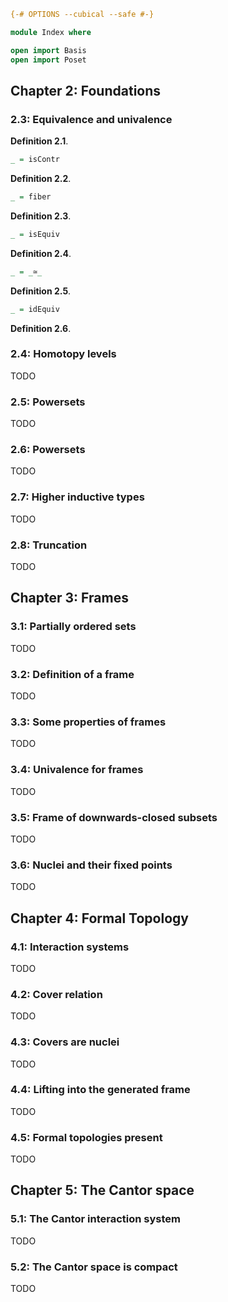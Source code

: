 ```agda
{-# OPTIONS --cubical --safe #-}

module Index where

open import Basis
open import Poset
```

## Chapter 2: Foundations

### 2.3: Equivalence and univalence

**Definition 2.1**.

```agda
_ = isContr
```

**Definition 2.2**.

```agda
_ = fiber
```

**Definition 2.3**.

```agda
_ = isEquiv
```

**Definition 2.4**.

```agda
_ = _≃_
```

**Definition 2.5**.

```agda
_ = idEquiv
```

**Definition 2.6**.

### 2.4: Homotopy levels

TODO

### 2.5: Powersets

TODO

### 2.6: Powersets

TODO

### 2.7: Higher inductive types

TODO

### 2.8: Truncation

TODO

## Chapter 3: Frames

### 3.1: Partially ordered sets

TODO

### 3.2: Definition of a frame

TODO

### 3.3: Some properties of frames

TODO

### 3.4: Univalence for frames

TODO

### 3.5: Frame of downwards-closed subsets

TODO

### 3.6: Nuclei and their fixed points

TODO

## Chapter 4: Formal Topology

### 4.1: Interaction systems

TODO

### 4.2: Cover relation

TODO

### 4.3: Covers are nuclei

TODO

### 4.4: Lifting into the generated frame

TODO

### 4.5: Formal topologies present

TODO

## Chapter 5: The Cantor space

### 5.1: The Cantor interaction system

TODO

### 5.2: The Cantor space is compact

TODO
